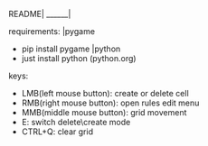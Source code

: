 README|
______|

requirements:
|pygame
+ pip install pygame
|python
+ just install python (python.org)

keys:
+ LMB(left mouse button): create or delete cell
+ RMB(right mouse button): open rules edit menu
+ MMB(middle mouse button): grid movement
+ E: switch delete\create mode
+ CTRL+Q: clear grid

